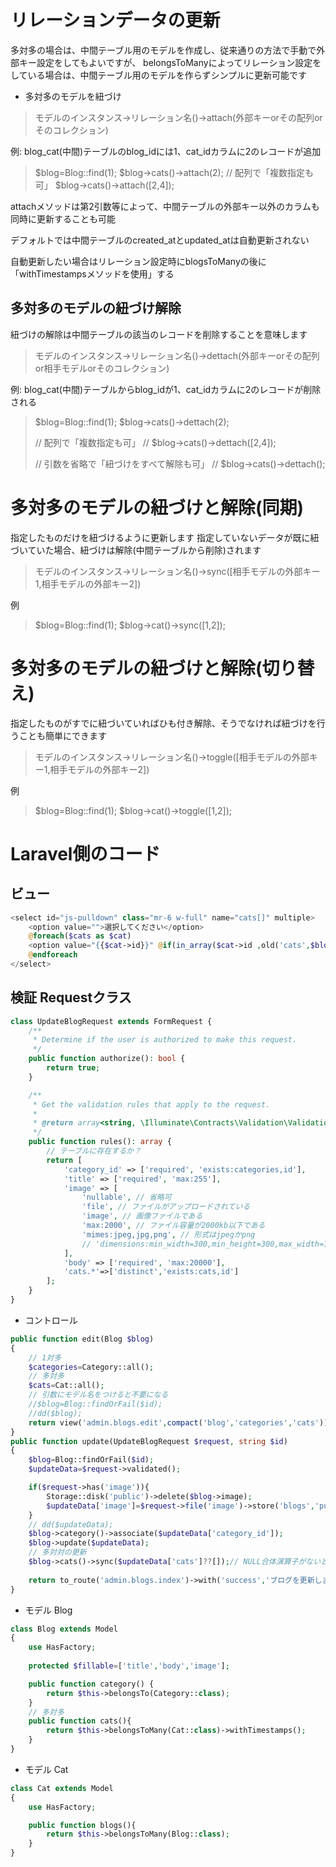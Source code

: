 # リレーションデータの更新

多対多の場合は、中間テーブル用のモデルを作成し、従来通りの方法で手動で外部キー設定をしてもよいですが、
belongsToManyによってリレーション設定をしている場合は、中間テーブル用のモデルを作らずシンプルに更新可能です

- 多対多のモデルを紐づけ

> モデルのインスタンス->リレーション名()->attach(外部キーorその配列orそのコレクション) 

例: blog_cat(中間)テーブルのblog_idには1、cat_idカラムに2のレコードが追加

> $blog=Blog::find(1);
> $blog->cats()->attach(2);
> // 配列で「複数指定も可」
> $blog->cats()->attach([2,4]);

attachメソッドは第2引数等によって、中間テーブルの外部キー以外のカラムも同時に更新することも可能

デフォルトでは中間テーブルのcreated_atとupdated_atは自動更新されない

自動更新したい場合はリレーション設定時にblogsToManyの後に「withTimestampsメソッドを使用」する

## 多対多のモデルの紐づけ解除

紐づけの解除は中間テーブルの該当のレコードを削除することを意味します

> モデルのインスタンス->リレーション名()->dettach(外部キーorその配列or相手モデルorそのコレクション)

例: blog_cat(中間)テーブルからblog_idが1、cat_idカラムに2のレコードが削除される

> $blog=Blog::find(1);
> $blog->cats()->dettach(2);
> 
> // 配列で「複数指定も可」
> // $blog->cats()->dettach([2,4]);
>
> // 引数を省略で「紐づけをすべて解除も可」
> // $blog->cats()->dettach();

# 多対多のモデルの紐づけと解除(同期)

指定したものだけを紐づけるように更新します
指定していないデータが既に紐づいていた場合、紐づけは解除(中間テーブルから削除)されます

> モデルのインスタンス->リレーション名()->sync([相手モデルの外部キー1,相手モデルの外部キー2])

例

> $blog=Blog::find(1);
> $blog->cat()->sync([1,2]);

# 多対多のモデルの紐づけと解除(切り替え)

指定したものがすでに紐づいていればひも付き解除、そうでなければ紐づけを行うことも簡単にできます

> モデルのインスタンス->リレーション名()->toggle([相手モデルの外部キー1,相手モデルの外部キー2])

例

> $blog=Blog::find(1);
> $blog->cat()->toggle([1,2]);

# Laravel側のコード

## ビュー

```php
<select id="js-pulldown" class="mr-6 w-full" name="cats[]" multiple>
    <option value="">選択してください</option>
    @foreach($cats as $cat)
    <option value="{{$cat->id}}" @if(in_array($cat->id ,old('cats',$blog->cats->pluck('id')->all()))) selected @endif>{{$cat->name}}</option>
    @endforeach
</select>
```

## 検証 Requestクラス

```php
class UpdateBlogRequest extends FormRequest {
    /**
     * Determine if the user is authorized to make this request.
     */
    public function authorize(): bool {
        return true;
    }

    /**
     * Get the validation rules that apply to the request.
     *
     * @return array<string, \Illuminate\Contracts\Validation\ValidationRule|array<mixed>|string>
     */
    public function rules(): array {
        // テーブルに存在するか？
        return [
            'category_id' => ['required', 'exists:categories,id'],
            'title' => ['required', 'max:255'],
            'image' => [
                'nullable', // 省略可
                'file', // ファイルがアップロードされている
                'image', // 画像ファイルである
                'max:2000', // ファイル容量が2000kb以下である
                'mimes:jpeg,jpg,png', // 形式はjpegかpng
                // 'dimensions:min_width=300,min_height=300,max_width=1200,max_height=1200', // 画像の解像度が300px * 300px ~ 1200px * 1200px
            ],
            'body' => ['required', 'max:20000'],
            'cats.*'=>['distinct','exists:cats,id']
        ];
    }
}
```

- コントロール

```php
public function edit(Blog $blog)
{
    // 1対多
    $categories=Category::all();
    // 多対多
    $cats=Cat::all();
    // 引数にモデル名をつけると不要になる
    //$blog=Blog::findOrFail($id);
    //dd($blog);
    return view('admin.blogs.edit',compact('blog','categories','cats'));
}
public function update(UpdateBlogRequest $request, string $id)
{
    $blog=Blog::findOrFail($id);
    $updateData=$request->validated();

    if($request->has('image')){
        Storage::disk('public')->delete($blog->image);
        $updateData['image']=$request->file('image')->store('blogs','public');
    }
    // dd($updateData);
    $blog->category()->associate($updateData['category_id']);
    $blog->update($updateData);
    // 多対対の更新
    $blog->cats()->sync($updateData['cats']??[]);// NULL合体演算子がないとエラーになる
    
    return to_route('admin.blogs.index')->with('success','ブログを更新しました');
}
```

- モデル Blog

```php
class Blog extends Model
{
    use HasFactory;
    
    protected $fillable=['title','body','image'];

    public function category() {
        return $this->belongsTo(Category::class);
    }
    // 多対多
    public function cats(){
        return $this->belongsToMany(Cat::class)->withTimestamps();
    }
}
```

- モデル Cat

```php
class Cat extends Model
{
    use HasFactory;

    public function blogs(){
        return $this->belongsToMany(Blog::class);
    }
}
```
